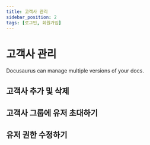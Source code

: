 ```yaml
---
title: 고객사 관리
sidebar_position: 2
tags: [로그인, 회원가입]
---
```


# 고객사 관리

Docusaurus can manage multiple versions of your docs.

## 고객사 추가 및 삭제

## 고객사 그룹에 유저 초대하기

## 유저 권한 수정하기
